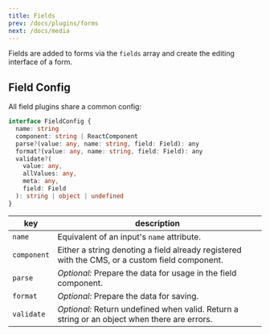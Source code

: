 ```yaml
---
title: Fields
prev: /docs/plugins/forms
next: /docs/media
---
```


Fields are added to forms via the `fields` array and create the editing interface of a form.

## Field Config

All field plugins share a common config:

```typescript
interface FieldConfig {
  name: string
  component: string | ReactComponent
  parse?(value: any, name: string, field: Field): any
  format?(value: any, name: string, field: Field): any
  validate?(
    value: any,
    allValues: any,
    meta: any,
    field: Field
  ): string | object | undefined
}
```

| key         | description                                                                                    |
| ----------- | ---------------------------------------------------------------------------------------------- |
| `name`      | Equivalent of an input's `name` attribute.                                                     |
| `component` | Either a string denoting a field already registered with the CMS, or a custom field component. |
| `parse`     | _Optional:_ Prepare the data for usage in the field component.                                 |
| `format`    | _Optional:_ Prepare the data for saving.                                                       |
| `validate`  | _Optional:_ Return undefined when valid. Return a string or an object when there are errors.   |
